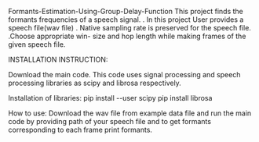  Formants-Estimation-Using-Group-Delay-Function
This project finds the formants frequencies of a speech signal.
. In this project User provides a speech file(wav file)
. Native sampling rate is preserved for the speech file.
.Choose appropriate win- size and hop length while making frames of the given speech file.


INSTALLATION INSTRUCTION:

Download the main code.  This code uses signal processing and speech processing libraries as scipy and librosa respectively.

Installation of libraries:
pip install --user scipy
pip install librosa

How to use:
Download the wav file from example data file and run the main code by providing path of your speech file and to get formants corresponding to each frame print formants.
